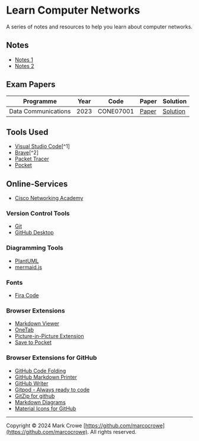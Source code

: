 # Learn Computer Networks

A series of notes and resources to help you learn about computer networks.

## Notes

- [Notes 1](docs/notes-1.md)
- [Notes 2](docs/notes-2.md)

## Exam Papers

| Programme                         | Year | Code      | Paper                                                                          | Solution                                                              |
|-----------------------------------|------|-----------|--------------------------------------------------------------------------------|-----------------------------------------------------------------------|
|Data Communications                | 2023 | CONE07001 | [Paper](exam-papers/data-communications-sample-paper.ipynb) | [Solution](exam-papers/data-communications-sample-solution.md) |

## Tools Used

- [Visual Studio Code](https://code.visualstudio.com/ "Visual Studio Code")[^1]
- [Brave](https://brave.com/ "Brave")[^2]
- [Packet Tracer](https://www.netacad.com/courses/packet-tracer "Packet Tracer")
- [Pocket](https://getpocket.com/ "Pocket")

## Online-Services

- [Cisco Networking Academy](https://www.netacad.com/ "Cisco Networking Academy")

### Version Control Tools

- [Git](https://git-scm.com/download/win "Git")
- [GitHub Desktop](https://desktop.github.com/ "GitHub Desktop")

### Diagramming Tools

- [PlantUML](https://plantuml.com/ "PlantUML")
- [mermaid.js](https://mermaid.live/edit "mermaid.js")

### Fonts

- [Fira Code](https://github.com/tonsky/FiraCode)

### Browser Extensions

- [Markdown Viewer](https://chrome.google.com/webstore/detail/markdown-viewer/ckkdlimhmcjmikdlpkmbgfkaikojcbjk)
- [OneTab](https://chrome.google.com/webstore/detail/onetab/chphlpgkkbolifaimnlloiipkdnihall)
- [Picture-in-Picture Extension](https://chrome.google.com/webstore/detail/picture-in-picture-extens/hkgfoiooedgoejojocmhlaklaeopbecg)
- [Save to Pocket](https://chrome.google.com/webstore/detail/save-to-pocket/niloccemoadcdkdjlinkgdfekeahmflj)

### Browser Extensions for GitHub

- [GitHub Code Folding](https://chrome.google.com/webstore/detail/github-code-folding/lefcpjbffalgdcdgidjdnmabfenecjdf/)
- [GitHub Markdown Printer](https://chrome.google.com/webstore/detail/github-markdown-printer/fehpdlpmcegfpbkgcnaleindodeegapk)
- [GitHub Writer](https://chrome.google.com/webstore/detail/github-writer/diilnnhpcdjhhkjcbdljaonhmhapadap/related)
- [Gitpod - Always ready to code](https://chrome.google.com/webstore/detail/gitpod-always-ready-to-co/dodmmooeoklaejobgleioelladacbeki)
- [GitZip for github](https://chrome.google.com/webstore/detail/gitzip-for-github/ffabmkklhbepgcgfonabamgnfafbdlkn)
- [Markdown Diagrams](https://chrome.google.com/webstore/detail/markdown-diagrams/pmoglnmodacnbbofbgcagndelmgaclel)
- [Material Icons for GitHub](https://chrome.google.com/webstore/detail/material-icons-for-github/bggfcpfjbdkhfhfmkjpbhnkhnpjjeomc)

---

Copyright &copy; 2024 Mark Crowe [https://github.com/marcocrowe](https://github.com/marcocrowe). All rights reserved.

